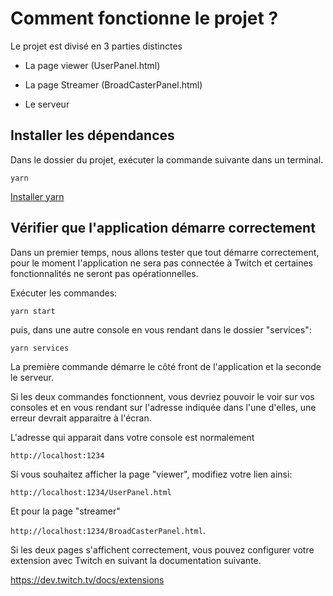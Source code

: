 # Comment fonctionne le projet ?

Le projet est divisé en 3 parties distinctes

* La page viewer (UserPanel.html)

* La page Streamer (BroadCasterPanel.html)

* Le serveur


## **Installer les dépendances**

Dans le dossier du projet, exécuter la commande suivante dans un terminal.

`yarn`

[Installer yarn](https://classic.yarnpkg.com/en/docs/install)

## **Vérifier que l'application démarre correctement**

Dans un premier temps, nous allons tester que tout démarre correctement, pour le moment l'application ne sera pas connectée à Twitch et certaines fonctionnalités ne seront pas opérationnelles.

Exécuter les commandes:

`yarn start`

puis, dans une autre console en vous rendant dans le dossier "services":

`yarn services`

La première commande démarre le côté front de l'application et la seconde le serveur.

Si les deux commandes fonctionnent, vous devriez pouvoir le voir sur vos consoles et en vous rendant sur l'adresse indiquée dans l'une d'elles, une erreur devrait apparaitre à l'écran.

L'adresse qui apparait dans votre console est normalement 

`http://localhost:1234`

Si vous souhaitez afficher la page "viewer", modifiez votre lien ainsi:

`http://localhost:1234/UserPanel.html`

Et pour la page "streamer"

`http://localhost:1234/BroadCasterPanel.html`.

Si les deux pages s'affichent correctement, vous pouvez configurer votre extension avec Twitch en suivant la documentation suivante.

https://dev.twitch.tv/docs/extensions

